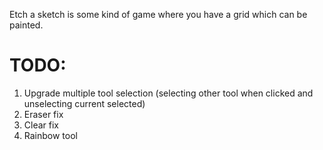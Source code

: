 Etch a sketch is some kind of game where you have a grid which can be painted.

# TODO:
1. Upgrade multiple tool selection (selecting other tool when clicked and unselecting current selected)
2. Eraser fix
3. Clear fix
4. Rainbow tool